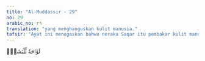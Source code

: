 ```yaml
---
title: "Al-Muddassir - 29"
no: 29
arabic_no: ٢٩
translation: "yang menghanguskan kulit manusia."
tafsir: "Ayat ini menegaskan bahwa neraka Saqar itu pembakar kulit manusia. Maksudnya, Saqar itu membakar hangus kulit manusia sampai hitam warnanya. Makna kata lawwahah dalam ayat ini sebenarnya adalah \"yang mengubah kulit menjadi hitam\". Lebih hitam dari kegelapan malam."
---
```

لَوَّاحَةٌ لِّلْبَشَرِۚ 